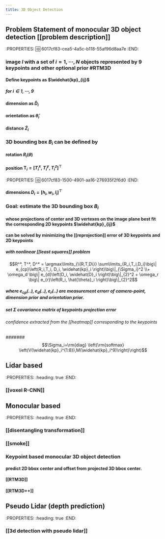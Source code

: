 ```yaml
---
title: 3D Object Detection
---
```


## Problem Statement of monocular 3D object detection [[problem description]]
:PROPERTIES:
:id: 6017cf83-cea5-4a5c-b118-55af96d8aa7e
:END:
### image $I$ with a set of $i=1, \cdots, N$ objects represented by 9 keypoints and other optional prior #RTM3D
#### Define keypoints as $\widehat{kp}_{ij}$
##### for $i\in{1,\cdots,9}$
#### dimension as $\widehat{D}_i$
#### orientation as $\hat{\theta}_i$
#### distance $\widehat{Z}_i$
### 3D bounding box $B_i$ can be defined by
#### rotation $R_i(\theta)$
#### position $\mathbf{T}_i=[T_i^x,T_i^y,T_i^z]^{\top}$
:PROPERTIES:
:id: 6017cf83-1500-4901-aa16-276935f2f6d0
:END:
#### dimensions $D_i=[h_i,w_i,l_i]^{\top}$
### **Goal**: estimate the 3D bounding box $B_i$
#### whose projections of center and 3D vertexes on the image plane best fit the corresponding 2D keypoints $\widehat{kp}_{ij}$
#### can be solved by minimizing the [[reprojection]] error of 3D keypoints and 2D keypoints
##### with nonlinear [[least squares]] problem
#####
$$R^*, T^*, D^* = \argmax\limits_{\{R,T,D\}} \sum\limits_{R_i,T_i,D_i}\big\| e_{cp}\left(R_i,T_i, D_i, \widehat{kp}_i \right)\big\|_{\Sigma_i}^2 \\+ \omega_d \big\| e_{d}\left(D_i, \widehat{D}_i \right)\big\|_{2}^2 + \omega_r \big\| e_{r}\left(R_i, \hat{\theta}_i \right)\big\|_{2}^2$$
##### where $e_{cp}(..), e_d(..),e_r(..)$ are measurement errorr of camera-point, dimension prior and orientation prior.
##### set $\Sigma$ covariance matrix of keypoints projection error
###### confidence extracted from the [[heatmap]] corresponding to the keypoints
#######
$$\Sigma_i=\rm{diag} \left(\rm{softmax} \left(V(\widehat{kp}_i^{1:8}),M(\widehat{kp}_i^9)\right)\right)$$
##
## Lidar based
:PROPERTIES:
:heading: true
:END:
### [[voxel R-CNN]]
## Monocular based
:PROPERTIES:
:heading: true
:END:
### [[disentangling transformation]]
### [[smoke]]
### Keypoint based monocular 3D object detection
#### predict 2D bbox center and offset from projected 3D bbox center.
#### [[RTM3D]]
#### [[RTM3D++]]
## Pseudo Lidar (depth prediction)
:PROPERTIES:
:heading: true
:END:
### [[3d detection with pseudo lidar]]
##
